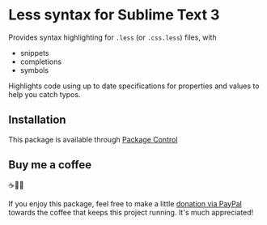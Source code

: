 # Less syntax for Sublime Text 3

Provides syntax highlighting for `.less` (or `.css.less`) files, with

- snippets
- completions
- symbols

Highlights code using up to date specifications for properties and values to help you catch typos.

## Installation

This package is available through [Package Control](https://packagecontrol.io)


## Buy me a coffee 

☕️👌🏻

If you enjoy this package, feel free to make a little [donation via PayPal](https://paypal.me/koenlageveen) towards the coffee that keeps this project running. It's much appreciated!
